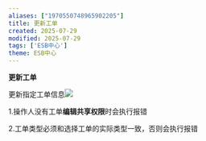 ```yaml
---
aliases: ["1970550748965902205"]
title: 更新工单
created: 2025-07-29
modified: 2025-07-29
tags: ['ESB中心']
theme: ESB中心
---
```


**更新工单**

更新指定工单信息![](https://myhelpdoc.oss-cn-heyuan.aliyuncs.com/mdimages/c440cd43ebc174a3e952a35c8e9491c7.jpg)

1.操作人没有工单**编辑共享权限**时会执行报错

2.工单类型必须和选择工单的实际类型一致，否则会执行报错


